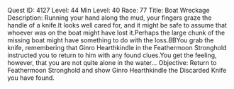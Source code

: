 Quest ID: 4127
Level: 44
Min Level: 40
Race: 77
Title: Boat Wreckage
Description: Running your hand along the mud, your fingers graze the handle of a knife.It looks well cared for, and it might be safe to assume that whoever was on the boat might have lost it.Perhaps the large chunk of the missing boat might have something to do with the loss.$B$BYou grab the knife, remembering that Ginro Hearthkindle in the Feathermoon Stronghold instructed you to return to him with any found clues.You get the feeling, however, that you are not quite alone in the water...
Objective: Return to Feathermoon Stronghold and show Ginro Hearthkindle the Discarded Knife you have found.

